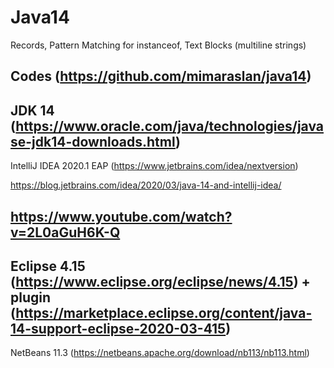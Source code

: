 # Java14
Records, Pattern Matching for instanceof, Text Blocks (multiline strings)

Codes (https://github.com/mimaraslan/java14) 
------------------------------------------------------------------------------
JDK 14 (https://www.oracle.com/java/technologies/javase-jdk14-downloads.html)
------------------------------------------------------------------------------
IntelliJ IDEA 2020.1 EAP (https://www.jetbrains.com/idea/nextversion) 

https://blog.jetbrains.com/idea/2020/03/java-14-and-intellij-idea/

https://www.youtube.com/watch?v=2L0aGuH6K-Q
------------------------------------------------------------------------------
Eclipse 4.15 (https://www.eclipse.org/eclipse/news/4.15) + plugin (https://marketplace.eclipse.org/content/java-14-support-eclipse-2020-03-415)
------------------------------------------------------------------------------
NetBeans 11.3 (https://netbeans.apache.org/download/nb113/nb113.html)


